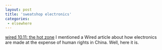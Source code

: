 ```yaml
---
layout: post
title: 'sweatshop electronics'
categories:
 - elsewhere
---
```


<a href="http://www.wired.com/wired/archive/10.11/hotzone.html">wired 10.11: the hot zone</a> I mentioned a Wired article about how electronics are made at the expense of human rights in China. Well, here it is.

